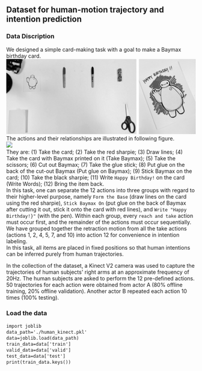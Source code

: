 ## Dataset for human-motion trajectory and intention prediction
### Data Discription
We designed a simple card-making task with a goal to make a Baymax birthday card. 
<img src="https://github.com/intelligent-control-lab/Intent_Traj_Prediction/raw/master/demo/setup_card.png" width="600" >  
The actions and their relationships are illustrated in following figure.   
<img src="https://github.com/intelligent-control-lab/Intent_Traj_Prediction/raw/master/demo/Action_Relations.jpg" width="400" >  
They are: (1) Take the card; (2) Take the red sharpie; (3) Draw lines; (4) Take the card with Baymax printed on it (Take Baymax); (5) Take the scissors; (6) Cut out Baymax; (7) Take the glue stick; (8) Put glue on the back of the cut-out Baymax (Put glue on Baymax); (9) Stick Baymax on the card; (10) Take the black sharpie; (11) Write `Happy Birthday!` on the card (Write Words); (12) Bring the item back.  
In this task, one can separate the 12 actions into three groups with regard to their higher-level purpose, namely `Form the Base` (draw lines on the card using the red sharpie), `Stick Baymax On` (put glue on the back of Baymax after cutting it out, stick it onto the card with red lines), and `Write "Happy Birthday!}"` (with the pen). Within each group, every `reach and take` action must occur first, and the remainder of the actions must occur sequentially. 
We have grouped together the retraction motion from all the take actions (actions 1, 2, 4, 5, 7, and 10) into action 12 for convenience in intention labeling.  
In this task, all items are placed in fixed positions so that human intentions can be inferred purely from human trajectories.

In the collection of the dataset, a Kinect V2 camera was used to capture the trajectories of human subjects' right arms at an approximate frequency of 20Hz. The human subjects are asked to perform the 12 pre-defined actions. 50 trajectories for each action were obtained from actor A (80\% offline training, 20\% offline validation). Another actor B repeated each action 10 times (100\% testing). 


### Load the data
```
import joblib
data_path='./human_kinect.pkl'
data=joblib.load(data_path)
train_data=data['train']
valid_data=data['valid']
test_data=data['test']
print(train_data.keys())
```
